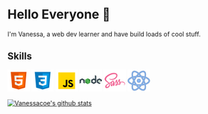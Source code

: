 # Hello Everyone :wave:

I'm Vanessa, a web dev learner and have build loads of cool stuff.

## Skills

![html logo](/images/icons8-html-5-50.png) ![css logo](/images/icons8-css3-50.png) ![javascript logo](/images/icons8-javascript-50.png) ![nodejs logo](/images/icons8-nodejs-50.png) ![sass logo](/images/icons8-sass-50.png) ![react logo](/images/icons8-react-50.png)

[![Vanessacoe's github stats](https://github-readme-stats.vercel.app/api?username=vanessacor)](https://github.com/vanessacor/github-readme-stats)
